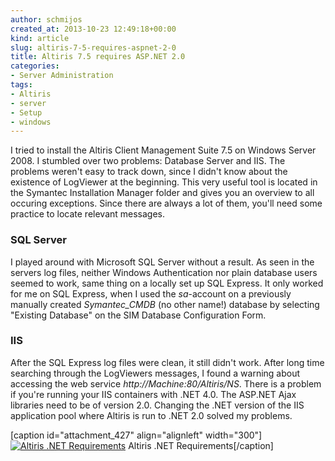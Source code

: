 ```yaml
---
author: schmijos
created_at: 2013-10-23 12:49:18+00:00
kind: article
slug: altiris-7-5-requires-aspnet-2-0
title: Altiris 7.5 requires ASP.NET 2.0
categories:
- Server Administration
tags:
- Altiris
- server
- Setup
- windows
---
```


I tried to install the Altiris Client Management Suite 7.5 on Windows Server 2008. I stumbled over two problems: Database Server and IIS. The problems weren't easy to track down, since I didn't know about the existence of LogViewer at the beginning. This very useful tool is located in the Symantec Installation Manager folder and gives you an overview to all occuring exceptions. Since there are always a lot of them, you'll need some practice to locate relevant messages.


### SQL Server


I played around with Microsoft SQL Server without a result. As seen in the servers log files, neither Windows Authentication nor plain database users seemed to work, same thing on a locally set up SQL Express. It only worked for me on SQL Express, when I used the _sa_-account on a previously manually created _Symantec_CMDB_ (no other name!) database by selecting "Existing Database" on the SIM Database Configuration Form.


### IIS


After the SQL Express log files were clean, it still didn't work. After long time searching through the LogViewers messages, I found a warning about accessing the web service _http://Machine:80/Altiris/NS_. There is a problem if you're running your IIS containers with .NET 4.0. The ASP.NET Ajax libraries need to be of version 2.0. Changing the .NET version of the IIS application pool where Altiris is run to .NET 2.0 solved my problems.

[caption id="attachment_427" align="alignleft" width="300"][![Altiris .NET Requirements](http://www.miraculum.ch/wp-content/uploads/Altiris-IIS-Config-300x116.png)](http://www.miraculum.ch/wp-content/uploads/Altiris-IIS-Config.png) Altiris .NET Requirements[/caption]
